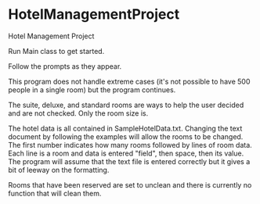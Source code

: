 # HotelManagementProject
Hotel Management Project

Run Main class to get started.

Follow the prompts as they appear.

This program does not handle extreme cases (it's not possible to have 500 people in a single room) but the
program continues.

The suite, deluxe, and standard rooms are ways to help the user decided and are not checked. Only the room size is.

The hotel data is all contained in SampleHotelData.txt. Changing the text document by following the examples will allow
the rooms to be changed. The first number indicates how many rooms followed by lines of room data. Each line is a room
and data is entered "field", then space, then its value. The program will assume that the text file is entered correctly
but it gives a bit of leeway on the formatting.

Rooms that have been reserved are set to unclean and there is currently no function that will clean them.